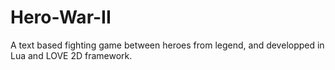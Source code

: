 # Hero-War-II
A text based fighting game between heroes from legend, and developped in Lua and LOVE 2D framework.
